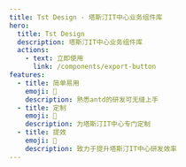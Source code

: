 ```yaml
---
title: Tst Design - 塔斯汀IT中心业务组件库
hero:
  title: Tst Design
  description: 塔斯汀IT中心业务组件库
  actions:
    - text: 立即使用
      link: /components/export-button
features:
  - title: 简单易用
    emoji: 🌈
    description: 熟悉antd的研发可无缝上手
  - title: 定制
    emoji: 💎
    description: 为塔斯汀IT中心专门定制
  - title: 提效
    emoji: 🚀
    description: 致力于提升塔斯汀IT中心研发效率
---
```

